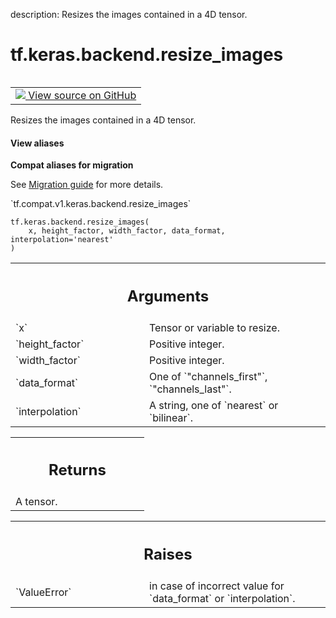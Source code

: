 description: Resizes the images contained in a 4D tensor.

<div itemscope itemtype="http://developers.google.com/ReferenceObject">
<meta itemprop="name" content="tf.keras.backend.resize_images" />
<meta itemprop="path" content="Stable" />
</div>

# tf.keras.backend.resize_images

<!-- Insert buttons and diff -->

<table class="tfo-notebook-buttons tfo-api nocontent" align="left">
<td>
  <a target="_blank" href="https://github.com/tensorflow/tensorflow/blob/r2.2/tensorflow/python/keras/backend.py#L2772-L2832">
    <img src="https://www.tensorflow.org/images/GitHub-Mark-32px.png" />
    View source on GitHub
  </a>
</td>
</table>



Resizes the images contained in a 4D tensor.

<section class="expandable">
  <h4 class="showalways">View aliases</h4>
  <p>
<b>Compat aliases for migration</b>
<p>See
<a href="https://www.tensorflow.org/guide/migrate">Migration guide</a> for
more details.</p>
<p>`tf.compat.v1.keras.backend.resize_images`</p>
</p>
</section>

<pre class="devsite-click-to-copy prettyprint lang-py tfo-signature-link">
<code>tf.keras.backend.resize_images(
    x, height_factor, width_factor, data_format, interpolation='nearest'
)
</code></pre>



<!-- Placeholder for "Used in" -->


<!-- Tabular view -->
 <table class="responsive fixed orange">
<colgroup><col width="214px"><col></colgroup>
<tr><th colspan="2"><h2 class="add-link">Arguments</h2></th></tr>

<tr>
<td>
`x`
</td>
<td>
Tensor or variable to resize.
</td>
</tr><tr>
<td>
`height_factor`
</td>
<td>
Positive integer.
</td>
</tr><tr>
<td>
`width_factor`
</td>
<td>
Positive integer.
</td>
</tr><tr>
<td>
`data_format`
</td>
<td>
One of `"channels_first"`, `"channels_last"`.
</td>
</tr><tr>
<td>
`interpolation`
</td>
<td>
A string, one of `nearest` or `bilinear`.
</td>
</tr>
</table>



<!-- Tabular view -->
 <table class="responsive fixed orange">
<colgroup><col width="214px"><col></colgroup>
<tr><th colspan="2"><h2 class="add-link">Returns</h2></th></tr>
<tr class="alt">
<td colspan="2">
A tensor.
</td>
</tr>

</table>



<!-- Tabular view -->
 <table class="responsive fixed orange">
<colgroup><col width="214px"><col></colgroup>
<tr><th colspan="2"><h2 class="add-link">Raises</h2></th></tr>

<tr>
<td>
`ValueError`
</td>
<td>
in case of incorrect value for
`data_format` or `interpolation`.
</td>
</tr>
</table>

